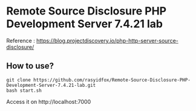 # Remote Source Disclosure PHP Development Server 7.4.21 lab
Reference : https://blog.projectdiscovery.io/php-http-server-source-disclosure/

## How to use?

```
git clone https://github.com/rasyidfox/Remote-Source-Disclosure-PHP-Development-Server-7.4.21-lab.git
bash start.sh
```

Access it on http://localhost:7000

